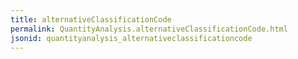 ```yaml
---
title: alternativeClassificationCode
permalink: QuantityAnalysis.alternativeClassificationCode.html
jsonid: quantityanalysis_alternativeclassificationcode
---
```

